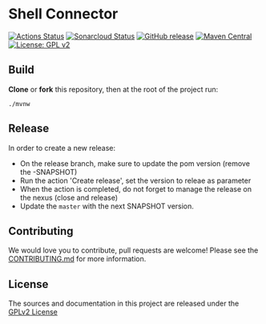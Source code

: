 # Shell Connector

[![Actions Status](https://github.com/bonitasoft/bonita-connector-shell-script/workflows/Build/badge.svg)](https://github.com/bonitasoft/bonita-connector-shell-script/actions?query=workflow%3ABuild)
[![Sonarcloud Status](https://sonarcloud.io/api/project_badges/measure?project=bonitasoft_bonita-connector-shell-script&metric=alert_status)](https://sonarcloud.io/dashboard?id=bonitasoft_bonita-connector-shell-script)
[![GitHub release](https://img.shields.io/github/v/release/bonitasoft/bonita-connector-shell-script?color=blue&label=Release)](https://github.com/bonitasoft/bonita-connector-shell-script/releases)
[![Maven Central](https://img.shields.io/maven-central/v/org.bonitasoft.connectors/bonita-connector-shell-script.svg?label=Maven%20Central&color=orange)](https://search.maven.org/search?q=g:%22org.bonitasoft.connectors%22%20AND%20a:%22bonita-connector-shell-script%22)
[![License: GPL v2](https://img.shields.io/badge/License-GPL%20v2-yellow.svg)](https://www.gnu.org/licenses/old-licenses/gpl-2.0.en.html)

## Build

__Clone__ or __fork__ this repository, then at the root of the project run:

`./mvnw`

## Release

In order to create a new release:
- On the release branch, make sure to update the pom version (remove the -SNAPSHOT)
- Run the action 'Create release', set the version to releae as parameter
- When the action is completed, do not forget to manage the release on the nexus (close and release)
- Update the `master` with the next SNAPSHOT version.

## Contributing

We would love you to contribute, pull requests are welcome! Please see the [CONTRIBUTING.md](CONTRIBUTING.md) for more information.

## License

The sources and documentation in this project are released under the [GPLv2 License](LICENSE)

